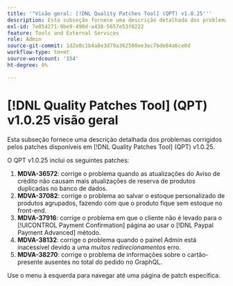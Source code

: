 ```yaml
---
title: '"Visão geral: [!DNL Quality Patches Tool] (QPT) v1.0.25'''
description: Esta subseção fornece uma descrição detalhada dos problemas corrigidos pelos patches disponíveis em [!DNL Quality Patches Tool] (QPT) v1.0.25.
exl-id: 7e054271-9be9-490d-a438-5657e53f0222
feature: Tools and External Services
role: Admin
source-git-commit: 1d2e0c1b4a8e3d79a362500ee3ec7bde84a6ce0d
workflow-type: tm+mt
source-wordcount: '154'
ht-degree: 0%

---
```


# [!DNL Quality Patches Tool] (QPT) v1.0.25 visão geral

Esta subseção fornece uma descrição detalhada dos problemas corrigidos pelos patches disponíveis em [!DNL Quality Patches Tool] (QPT) v1.0.25.

O QPT v1.0.25 inclui os seguintes patches:

1. **MDVA-36572**: corrige o problema quando as atualizações do Aviso de crédito não causam mais atualizações de reserva de produtos duplicadas no banco de dados.
1. **MDVA-37082**: corrige o problema ao salvar o estoque personalizado de produtos agrupados, fazendo com que o produto fique sem estoque no front-end.
1. **MDVA-37916**: corrige o problema em que o cliente não é levado para o [!UICONTROL Payment Confirmation] página ao usar o [!DNL Paypal Payment Advanced] método.
1. **MDVA-38132**: corrige o problema quando o painel Admin está inacessível devido a uma *muitos redirecionamentos* erro.
1. **MDVA-38270**: corrige o problema de informações sobre o cartão-presente ausentes no total do pedido no GraphQL.

Use o menu à esquerda para navegar até uma página de patch específica.
